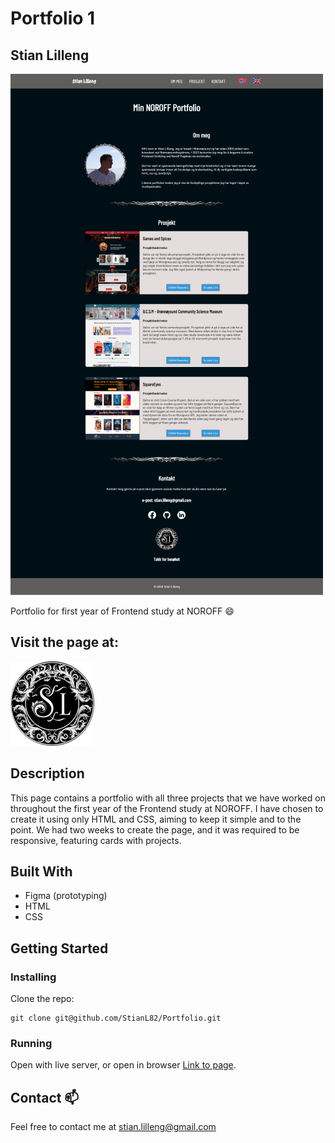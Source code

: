 # Portfolio 1

## Stian Lilleng

![image](/images/readme/screencapture1.png)

Portfolio for first year of Frontend study at NOROFF 😄

## Visit the page at:

[![Portfolio](/images/logo.png)](https://portfolio1-stianlilleng.netlify.app/)

## Description

This page contains a portfolio with all three projects that we have worked on throughout the first year of the Frontend study at NOROFF. I have chosen to create it using only HTML and CSS, aiming to keep it simple and to the point. We had two weeks to create the page, and it was required to be responsive, featuring cards with projects.

## Built With

- Figma (prototyping)
- HTML
- CSS

## Getting Started

### Installing

Clone the repo:

```
git clone git@github.com/StianL82/Portfolio.git
```

### Running

Open with live server, or open in browser [Link to page](https://portfolio1-stianlilleng.netlify.app/).

## Contact 📫

Feel free to contact me at stian.lilleng@gmail.com
